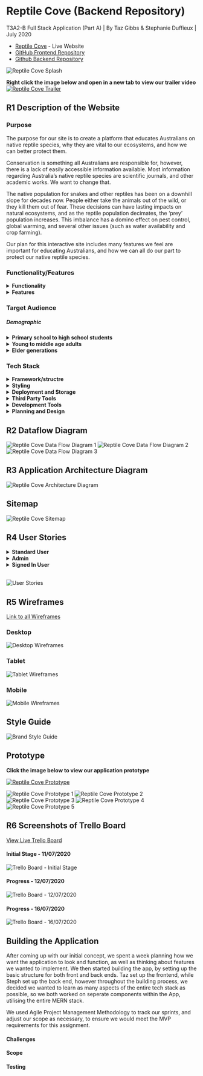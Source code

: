 # Reptile Cove (Backend Repository)
T3A2-B Full Stack Application (Part A) | By Taz Gibbs & Stephanie Duffieux | July 2020

* [Reptile Cove](http://www.reptilecove.ml/) - Live Website
* [GitHub Frontend Repository](https://github.com/HeyitsmeTazG/ReptileCove-Frontend)
* [Github Backend Repository](https://github.com/Beedeeboom/ReptileCove-Backend)

![Reptile Cove Splash](./docs/RC-Splash.png)

**Right click the image below and open in a new tab to view our trailer video**
[![Reptile Cove Trailer](http://img.youtube.com/vi/vd-9zEfhuto/0.jpg)](http://www.youtube.com/watch?v=vd-9zEfhuto)
## R1 Description of the Website

### Purpose

The purpose for our site is to create a platform that educates Australians on native reptile species, why they are vital to our ecosystems, and how we can better protect them.

Conservation is something all Australians are responsible for, however, there is a lack of easily accessible information available. Most information regarding Australia’s native reptile species are scientific journals, and other academic works. We want to change that.

The native population for snakes and other reptiles has been on a downhill slope for decades now. People either take the animals out of the wild, or they kill them out of fear. These decisions can have lasting impacts on natural ecosystems, and as the reptile population decimates, the ‘prey’ population increases. This imbalance has a domino effect on pest control, global warming, and several other issues (such as water availability and crop farming).

Our plan for this interactive site includes many features we feel are important for educating Australians, and how we can all do our part to protect our native reptile species.


### Functionality/Features

<details><summary><strong>Functionality</strong></summary>

##### "Home" Page
Welcomes the user to the website, includes a short video and purpose of the website. 

##### "Meet Us" Page
Introduces the user to the team behind Reptile Cove. The user can fill out a contact form if they wish to get in touch with the team.  

##### "Adopt a Reptile" Page
Users that are not signed in can view a list of reptiles available to adopt. A user must be signed in to enquire about a reptile. Users can also add a reptile for adoption, with relevant information, including age, medical history, temperament, and husbandry requirements.  

##### "Blog" Page
Users can view educational posts written by Reptile Cove's admin team. An admin user can log in and update blog posts, add new blog posts, or delete blog posts.

##### "Snake Catchers" Page

Users can find snake catchers in their local region by entering their postcode which will give them a list of their nearest catchers. This section is linked to google maps.

##### "Rescues" Page

Shows a list of rescue centres. Each rescue centre has a "Make a Donation" feature button allowing a user to make donations to a Rescue. This section is also linked to google maps, so a user can find other rescue centres near them.

##### Profile Page

When a user is logged in they can view their profile page which includes a history of their donations, a list of their reptile listings, and user/profile settings to update their details.

##### Sign Up/In Page

This page holds 2 forms, and renders either the Sign Up, or Sign In page depending on whether or not a user is signed in. There is a button to change the view from Sign Up to Sign In.

##### Footer

Includes a "Donate" button which directs the user to the "Rescues" page and a Sign In/Sign Out button.
</details>

<details><summary><strong>Features</strong></summary>

##### Donation Button
On Rescues page so users can donate to a list of our favourite reptile rescues.

##### Third Party Payment System
The payment system that facilitates the donations

##### Adoption enquiry
A form that can be sent to the email of the user who posted the adoption listing. A user must be signed in to send this

##### Email site admins
A form to email the site admins regarding any queries about the website.

##### Google maps
Available on the Rescues and Snake Catchers page, so users can find Rescues and Snake Catchers in their local area.

##### Sign Up/In/Out
Authentication and Authorisation, allows a user to create, edit, and delete their profile.

##### Admin Access
Site creators have admin access, and have full control of the site, such as deleting users profiles and posts if necessary. Admins are able to create/edit/delete blog posts on the blog page.

</details>

### Target Audience

##### Demographic

<details><summary><strong>Primary school to high school students</strong></summary>

Reptile Cove seeks to attract an audience of primary to high school students and aims to educate and raise awareness through educational blog posts on the role they can play from a young age in protecting Australia's native reptile species.
</details>

<details><summary><strong>Young to middle age adults</strong></summary>

Reptile Cove seeks to attract an audience of young to middle age adults who are passionate about reptiles  and want to contribute to protecting them through donations and adoptions. Reptile Cove also aims to educate its adult demographic on the importance and crucial role they can play in saving Australia's native reptile species.  
</details>

<details><summary><strong>Elder generations</strong></summary>

Reptile Cove seeks to attract an audience of all ages to educate Australians on how to respect and care for Australia's native reptile species. The Snake Catchers page is aimed to help Australians have unwanted reptile guests safely relocated. The blog posts are aimed to help educate all Australians, regardless of age, on why our native reptile species are cruicial to natural ecosystems and why they should be protected.
</details>

### Tech Stack

<details><summary><strong>Framework/structre</strong></summary>

* MERN Stack (MongoDB, Express, React, Node)
* HTML5
* JavaScript
</details>

<details><summary><strong>Styling</strong></summary>
* CSS3
* Bootstrap
</details>

<details><summary><strong>Deployment and Storage</strong></summary>

* Heroku (deployment platform)
* Cloudinary (Cloud storage)
</details>

<details><summary><strong>Third Party Tools</strong></summary>

* Stripe (Payment system)
* Google Maps (Map system)
</details>
<details><summary><strong>Development Tools</strong></summary>

* GitHub
* Visual Studio Code
* Discord (Collaboration & screen share)
</details>

<details><summary><strong>Planning and Design</strong></summary>

* Adobe Illustrator (Logo vector art)
* Adobe Photoshop (Image resizing)
* Figma (Wireframes)
* Adobe XD (Prototype)
* LucidChart (Diagrams)
* Unsplash (Free stock images)
* Trello (Project management, user stories)
* Keynote (Slide deck presentation)
</details>

## R2 Dataflow Diagram

![Reptile Cove Data Flow Diagram 1](./docs/rc-data-flow-1.png)
![Reptile Cove Data Flow Diagram 2](./docs/rc-data-flow-2.png)
![Reptile Cove Data Flow Diagram 3](./docs/rc-data-flow3.png)

## R3 Application Architecture Diagram

![Reptile Cove Architecture Diagram](./docs/reptileCove_architecture-diagram.png)

## Sitemap

![Reptile Cove Sitemap](./docs/reptileCove-sitemap.png)

## R4 User Stories 

<details>
<summary><strong>Standard User</strong></summary>
<ul>
<li>A user I want to have access to a navigation bar so I can navigate through the website</li>
<li>As a User I want to view a "Home" Page so I can have an understanding of the purpose of the website</li>
<li>As a user I want to have access to a "Meet the Team" page so I can view who created the website</li>
<li>As a user I want to have a contact form so that I can email the website creators with any feedback or enquiries about the site</li>
<li>As a user I want to have access to a "Blog" page so I can learn about reptiles and how to protect them</li>
<li>As a user I want to have access to an "Adopt" page so I can view any reptiles available for adoption</li>
<li>As a user I want to have a form so that I can enquire about a reptile I want to adopt</li>
<li>As a user I want to be able to sign up/in so I can list a reptile for adoption</li>
<li>As a user I want to have access to a "Rescue Centres" page so I can search for rescue centres in my local area</li>
<li>As a user I want to be able to sign up/in to make donations to a rescue centre</li>
<li>As a user I want to have access to a "Snake Catchers" page so I can find snake catchers in my local area</li>
</ul>
</details>

<details>
<summary><strong>Admin</strong></summary>
<ul>
<li>As an admin I want to be able to sign up/in so I can create blog posts</li>
<li>As an admin I want to be able to edit blog posts so I can update any changes I need to make (e.g spelling errors/photos)</li>
<li>As an admin I want to be able to delete a blog post so it doesnt appear on the site</li>
<li>As an admin I want to have full access of the site so I can remove any inapppropriate posts, and moderate user interaction</li>
<li>As an admin I want to be able to delete adoption listings made by other users if the listing does not meet the requirements, or has been adopted out or has passed</li>
</ul>
</details>

<details>
<summary><strong>Signed In User</strong></summary>
<ul>
<li>As a signed-in user I want to be able to list a reptile so that other users can enquire and adopt it</li>
<li>As a signed-in user I want to be able to delete one of my own adoption posts if the reptile I have listed has been adopted or has passed</li>
<li>As a signed-in user I want to be able to make a donation to one or more of the rescue centres</li>
<li>As a signed-in user I want to have a profile page so i can edit my profile and security deatils</li>
<li>As a signed-in user I want a sign out button so I can end my session on the website</li>
</ul>
</details>
<br>

![User Stories](./docs/RC-Trello-11072020.png)

## R5 Wireframes

[Link to all Wireframes](https://www.figma.com/file/fA9lz56lEUxDXQg75kgVoH/Reptile-Cove-Wireframes?node-id=0%3A1)


### Desktop

![Desktop Wireframes](./docs/desktop-wireframes.jpg)

### Tablet
![Tablet Wireframes](./docs/tablet-wireframes-1.jpg)

### Mobile
![Mobile Wireframes](./docs/mobile-wireframes.jpg)

## Style Guide
![Brand Style Guide](./docs/Brand-Style-Guide.jpg)

## Prototype

**Click the image below to view our application prototype**

[![Reptile Cove Prototype](./docs/app-prototype.png)](https://www.youtube.com/watch?v=9SI4JcEh-UI)

![Reptile Cove Prototype 1](./docs/prototype2.png)
![Reptile Cove Prototype 2](./docs/prototype3.png)
![Reptile Cove Prototype 3](./docs/prototype4.png)
![Reptile Cove Prototype 4](./docs/prototype5.png)
![Reptile Cove Prototype 5](./docs/prototype6.png)


## R6 Screenshots of Trello Board

[View Live Trello Board](https://trello.com/b/cBMk0jEf/reptile-cove)

#### Initial Stage - 11/07/2020
![Trello Board - Initial Stage](./docs/RC-Trello-11072020.png)

#### Progress - 12/07/2020
![Trello Board - 12/07/2020](./docs/RC-Trello-12072020.png)

#### Progress - 16/07/2020
![Trello Board - 16/07/2020](./docs/RC-Trello-16072020.png)

## Building the Application
After coming up with our initial concept, we spent a week planning how we want the application to look and function, as well as thinking about features we wanted to implement. We then started building the app, by setting up the basic structure for both front and back ends. Taz set up the frontend, while Steph set up the back end, however throughout the building process, we decided we wanted to learn as many aspects of the entire tech stack as possible, so we both worked on seperate components within the App, utilising the entire MERN stack.

We used Agile Project Management Methodology to track our sprints, and adjust our scope as necessary, to ensure we would meet the MVP requirements for this assignment.

#### Challenges


#### Scope


#### Testing
